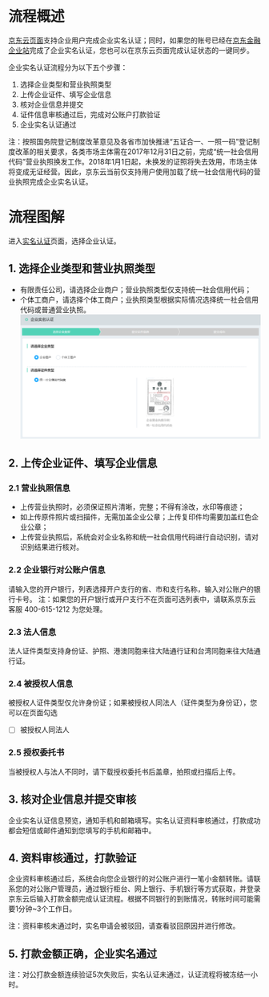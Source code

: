 # 流程概述
[京东云页面](https://realname.jdcloud.com/account/verify)支持企业用户完成企业实名认证；同时，如果您的账号已经在[京东金融企业站](https://biz.jd.com)完成了企业实名认证，您也可以在京东云页面完成认证状态的一键同步。

企业实名认证流程分为以下五个步骤：

 1. 选择企业类型和营业执照类型
 2. 上传企业证件、填写企业信息
 3. 核对企业信息并提交
 4. 证件信息审核通过后，完成对公账户打款验证
 5. 企业实名认证通过

注：按照国务院登记制度改革意见及各省市加快推进“五证合一、一照一码”登记制度改革的相关要求，各类市场主体需在2017年12月31日之前，完成“统一社会信用代码”营业执照换发工作。2018年1月1日起，未换发的证照将失去效用，市场主体将变成无证经营。因此，京东云当前仅支持用户使用加载了统一社会信用代码的营业执照完成企业实名认证。


# 流程图解
进入[实名认证](https://realname.jdcloud.com/account/verify)页面，选择企业认证。

 ## 1. 选择企业类型和营业执照类型

 - 有限责任公司，请选择企业商户；营业执照类型仅支持统一社会信用代码；
 - 个体工商户，请选择个体工商户；业执照类型根据实际情况选择统一社会信用代码或普通营业执照。
![](../../../image/User/newrealname/1.%E9%80%89%E6%8B%A9%E8%AE%A4%E8%AF%81%E7%B1%BB%E5%9E%8B.png)

## 2. 上传企业证件、填写企业信息
### 2.1 营业执照信息
-  上传营业执照时，必须保证照片清晰，完整；不得有涂改，水印等痕迹；
-  如上传原件照片或扫描件，无需加盖企业公章；上传复印件均需要加盖红色企业公章；
- 上传营业执照后，系统会对企业名称和统一社会信用代码进行自动识别，请对识别结果进行核对。

### 2.2 企业银行对公账户信息


请输入您的开户银行，列表选择开户支行的省、市和支行名称，输入对公账户的银行卡号。
注：如果您的开户银行或开户支行不在页面可选列表中，请联系京东云客服 400-615-1212 为您处理。

### 2.3 法人信息
法人证件类型支持身份证、护照、港澳同胞来往大陆通行证和台湾同胞来往大陆通行证。

### 2.4 被授权人信息
被授权人证件类型仅允许身份证；如果被授权人同法人（证件类型为身份证），您可以在页面勾选 
- [ ] 被授权人同法人

### 2.5 授权委托书
当被授权人与法人不同时，请下载授权委托书后盖章，拍照或扫描后上传。

## 3. 核对企业信息并提交审核
企业实名认证信息预览，通知手机和邮箱填写。实名认证资料审核通过，打款成功都会短信或邮件通知到您填写的手机和邮箱中。

## 4. 资料审核通过，打款验证

企业资料审核通过后，系统会向您企业银行的对公账户进行一笔小金额转账。请联系您的对公账户管理员，通过银行柜台、网上银行、手机银行等方式获取，并登录京东云后输入打款金额完成认证流程。根据不同银行的到账情况，转账时间可能需要1分钟~3个工作日。

注：资料审核未通过时，实名申请会被驳回，请查看驳回原因并进行修改。

## 5. 打款金额正确，企业实名通过


注：对公打款金额连续验证5次失败后，实名认证未通过，认证流程将被冻结一小时。
